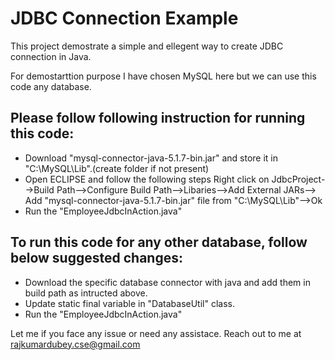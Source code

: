 # JDBC Connection Example

This project demostrate a simple and ellegent way to create JDBC connection in Java. 

For demostarttion purpose I have chosen MySQL here but we can use this code any database.

## Please follow following instruction for running this code:

  - Download "mysql-connector-java-5.1.7-bin.jar" and store it in "C:\MySQL\Lib".(create folder if not present)
  - Open ECLIPSE and follow the following steps
           Right click on JdbcProject-->Build Path-->Configure Build Path-->Libaries-->Add External JARs--> Add "mysql-connector-java-5.1.7-bin.jar" file from "C:\MySQL\Lib"-->Ok
  - Run the "EmployeeJdbcInAction.java"


## To run this code for any other database, follow below suggested changes:

  - Download the specific database connector with java and add them in build path as intructed above.
  - Update static final variable in "DatabaseUtil" class.
  - Run the "EmployeeJdbcInAction.java"

Let me if you face any issue or need any assistace. Reach out to me at rajkumardubey.cse@gmail.com

<!-- icons with padding -->

[1.1]: http://i.imgur.com/tXSoThF.png (twitter icon with padding)
[2.1]: http://i.imgur.com/P3YfQoD.png (facebook icon with padding)
[3.1]: http://i.imgur.com/yCsTjba.png (google plus icon with padding)
[4.1]: http://i.imgur.com/0o48UoR.png (github icon with padding)



<!-- links to your social media accounts -->
<!-- update these accordingly -->

[1]: http://www.twitter.com/
[2]: http://www.facebook.com/
[3]: https://plus.google.com/
[4]: http://www.github.com/